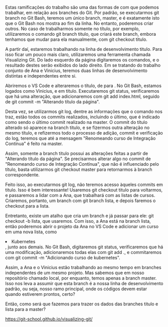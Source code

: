 Estas ramificações do trabalho são uma das formas de com que podemos trabalhar, em relação aos branches do Git. Por padrão, se executarmos git branch no Git Bash, teremos um único branch, master, e é exatamente isto que o Git Bash nos mostra ao fim da linha. No entanto, poderemos criar outros. No caso de trabalharmos somente no título, por exemplo, utilizaremos o comando git branch titulo, que criará este branch, embora tenhamos que mudar para ela manualmente, com git checkout titulo.

A partir daí, estaremos trabalhando na linha de desenvolvimento titulo. Para isso ficar um pouco mais claro, utilizaremos uma ferramenta chamada Visualizing Git. Do lado esquerdo da página digitaremos os comandos, e o resultado destes serão exibidos do lado direito. Em se tratando do trabalho conjunto de Ana e Vinicius, teremos duas linhas de desenvolvimento distintas e independentes entre si.

Abriremos o VS Code e alteraremos o título, de <title>Cursos da Alura</title> para <title>Cursos de DevOps da Alura</title>. No Git Bash, estamos logados como Vinicius, e em titulo. Executaremos git status, verificaremos que há uma alteração, que adicionaremos com git add index.html, seguido de git commit -m "Alterando título da página".

Desta vez, se utilizarmos git log, dentre as informações que o comando nos traz, estão todos os commits realizados, incluindo o último, que é indicado como sendo o último commit realizado na master. O commit do título alterado só aparece na branch titulo, e se fizermos outra alteração no mesmo título, e refizermos todo o processo de adição, commit e verificação do log, teremos que até a mensagem "Renomeando curso de Integração Contínua" é feito na master.

Assim, somente a branch titulo possui as alterações feitas a partir de "Alterando título da página". Se precisarmos alterar algo no commit de "Renomeando curso de Integração Contínua", que não é influenciado pelo título, basta utilizarmos git checkout master para retornarmos à branch correspondente.

Feito isso, ao executarmos git log, não teremos acesso àqueles commits em titulo. Isso é bem interessante! Usaremos git checkout titulo para voltarmos, e passaremos a lidar com a Ana, que trabalhará com as listas de cursos. Criaremos, portanto, um branch com git branch lista, e depois faremos o checkout para a lista.

Entretanto, existe um atalho que cria um branch e já passar para ele: git checkout -b lista, que usaremos. Com isso, a Ana está na branch lista, então poderemos abrir o projeto da Ana no VS Code e adicionar um curso em uma nova lista, como <li>Kubernetes</li>, junto aos demais. No Git Bash, digitaremos git status, verificaremos que há uma modificação, adicionaremos todas elas com git add ., e commitaremos com git commit -m "Adicionando curso de kubernetes".

Assim, a Ana e o Vinicius estão trabalhando ao mesmo tempo em branches independentes de um mesmo projeto. Mas sabemos que em nosso repositório chamado local, por enquanto, temos apenas a branch master. Isso nos leva a assumir que esta branch é a nossa linha de desenvolvimento padrão, ou seja, nosso ramo principal, onde os códigos devem estar quando estiverem prontos, certo?

Então, como será que fazemos para trazer os dados das branches titulo e lista para a master?


https://git-school.github.io/visualizing-git/